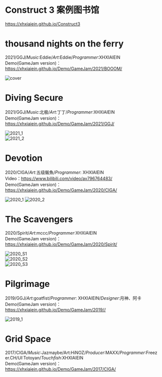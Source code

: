  
# Construct 3 案例图书馆
https://xhxiaiein.github.io/Construct3
  
    
# thousand nights on the ferry
2021/GGJ/_Music_:Eddie/_Art_:Eddie/_Programmer_:XHXIAIEIN  
Demo(GameJam version)：https://xhxiaiein.github.io/Demo/GameJam/2021/BOOOM/
  
![cover](https://user-images.githubusercontent.com/45864744/130553697-9b0c8506-4761-4a82-9a74-38edd51e8d80.jpg)
  
  
# Diving Secure
2021/GGJ/_Music_:北极/_Art_:丁丁/_Programmer_:XHXIAIEIN  
Demo(GameJam version)：https://xhxiaiein.github.io/Demo/GameJam/2021/GGJ/
  
![2021_1](https://user-images.githubusercontent.com/45864744/120891320-86fc0c00-c63a-11eb-9052-6b5317a5d338.png)  
![2021_2](https://user-images.githubusercontent.com/45864744/120891321-882d3900-c63a-11eb-885e-b17e54586811.png)  


  
# Devotion
2020/CIGA/_Art_:五级鲅魚/_Programmer_: XHXIAIEIN  
Video：https://www.bilibili.com/video/av796764483/  
Demo(GameJam version)：https://xhxiaiein.github.io/Demo/GameJam/2020/CIGA/
  
![2020_1](https://user-images.githubusercontent.com/45864744/120891298-62079900-c63a-11eb-872b-03ad7e04a733.jpg)
![2020_2](https://user-images.githubusercontent.com/45864744/120893867-f3313c80-c647-11eb-9243-cbfdeca9da1a.jpg)


 
  
# The Scavengers
2020/Spirit/_Art_:mccc/_Programmer_:XHXIAIEIN  
Demo(GameJam version)：https://xhxiaiein.github.io/Demo/GameJam/2020/Spirit/  

![2020_S1](https://user-images.githubusercontent.com/45864744/120891253-2bca1980-c63a-11eb-9aea-0ce70ecbda80.png)   
![2020_S2](https://user-images.githubusercontent.com/45864744/120891283-4ac8ab80-c63a-11eb-99ff-29bf1b419132.png)   
![2020_S3](https://user-images.githubusercontent.com/45864744/120891285-4ef4c900-c63a-11eb-9e23-3e8da0832609.png)  
  
  
# Pilgrimage  
2019/GGJ/_Art_:goatfist/_Programmer_: XHXIAIEIN/_Designer_:月神、阿卡  
Demo(GameJam version)：https://xhxiaiein.github.io/Demo/GameJam/2019//  

![2019_1](https://user-images.githubusercontent.com/45864744/124362337-d1d36880-dc66-11eb-82c7-a161c9c0fd35.png)
  
  
# Grid Space
2017/CIGA/_Music_:Jazmaybe/Art:HiNOZ/_Producer_:MAXX/_Programmer_:Freezer.CH\/_UI_:Totoyan/_Touchfish_:XHXIAIEIN  
Demo(GameJam version)：https://xhxiaiein.github.io/Demo/GameJam/2017/CIGA/


